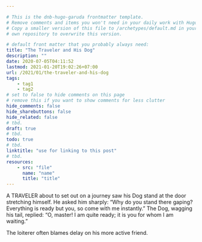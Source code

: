 ```yaml
---

# This is the dnb-hugo-garuda frontmatter template. 
# Remove comments and items you won't need in your daily work with Hugo.
# Copy a smaller version of this file to /archetypes/default.md in your
# own repository to overwrite this version.

# default front matter that you probably always need:
title: "The Traveler and His Dog"
description: ""
date: 2020-07-05T04:11:52
lastmod: 2021-01-20T19:02:26+07:00
url: /2021/01/the-traveler-and-his-dog
tags:
    - tag1
    - tag2
# set to false to hide comments on this page
# remove this if you want to show comments for less clutter
hide_comments: false
hide_sharebuttons: false
hide_related: false
# tbd.
draft: true
# tbd.
todo: true
# tbd.
linktitle: "use for linking to this post"
# tbd.
resources:
    - src: "file"
      name: "name"
      title: "title"
---
```

A TRAVELER about to set out on a journey saw his Dog stand at the door stretching himself. He asked him sharply: “Why do you stand there gaping? Everything is ready but you, so come with me instantly.” The Dog, wagging his tail, replied: “O, master! I am quite ready; it is you for whom I am waiting.”

The loiterer often blames delay on his more active friend.
